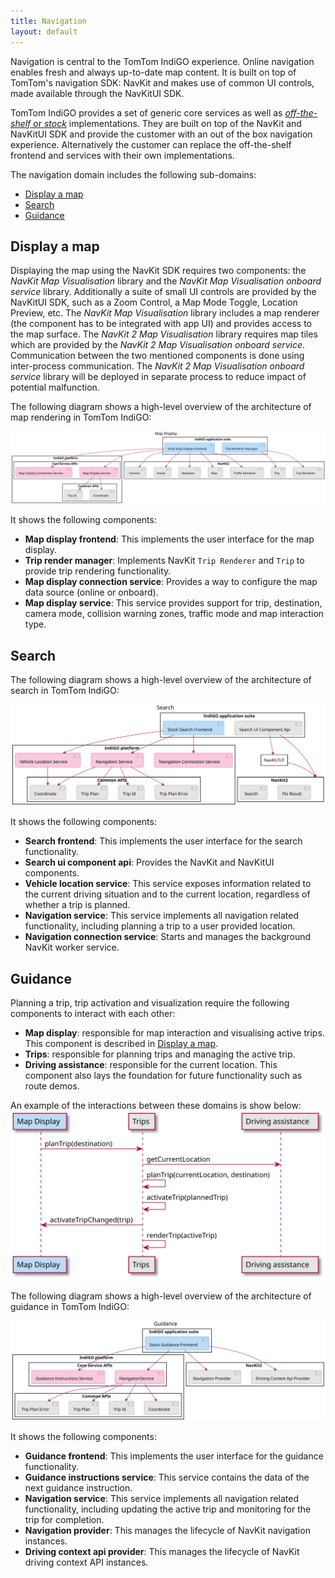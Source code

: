 ```yaml
---
title: Navigation
layout: default
---
```


Navigation is central to the TomTom IndiGO experience. Online navigation enables fresh and always
up-to-date map content. It is built on top of TomTom's navigation SDK: NavKit and makes use of
common UI controls, made available through the NavKitUI SDK.

TomTom IndiGO provides a set of generic core services as well as
[_off-the-shelf_ or _stock_](/tomtom-indigo/documentation/development/introduction#off-the-shelf-components-or-stock-components)
implementations. They are built on top of the NavKit and NavKitUI SDK and provide the customer with
an out of the box navigation experience. Alternatively the customer can replace the off-the-shelf
frontend and services with their own implementations.

The navigation domain includes the following sub-domains:

- [Display a map](#display-a-map)
- [Search](#search)
- [Guidance](#guidance)

## Display a map
Displaying the map using the NavKit SDK requires two components: the _NavKit Map Visualisation_
library and the _NavKit Map Visualisation onboard service_ library. Additionally a suite of small
UI controls are provided by the NavKitUI SDK, such as a Zoom Control, a Map Mode Toggle, Location
Preview, etc. The _NavKit Map Visualisation_ library includes a map renderer (the component has to
be integrated with app UI) and provides access to the map surface.
The _NavKit 2 Map Visualisation_ library requires map tiles which are provided by the _NavKit 2 Map
Visualisation onboard service_. Communication between the two mentioned components is done using
inter-process communication. The _NavKit 2 Map Visualisation onboard service_ library will be
deployed in separate process to reduce impact of potential malfunction.

The following diagram shows a high-level overview of the architecture of map rendering in TomTom
IndiGO:

![Map rendering high-level overview image](images/navigation_domain-map-display-high-level-overview.svg)

It shows the following components:
- __Map display frontend__: This implements the user interface for the map display.
- __Trip render manager__: Implements NavKit `Trip Renderer` and `Trip` to provide trip rendering
  functionality.
- __Map display connection service__: Provides a way to configure the map data source
  (online or onboard).
- __Map display service__: This service provides support for trip, destination, camera mode,
  collision warning zones, traffic mode and map interaction type.

## Search

The following diagram shows a high-level overview of the architecture of search in TomTom IndiGO:

![Search high-level overview image](images/navigation_domain-search-high-level-overview.svg)

It shows the following components:
- __Search frontend__: This implements the user interface for the search functionality.
- __Search ui component api__: Provides the NavKit and NavKitUI components.
- __Vehicle location service__: This service exposes information related to the current driving
  situation and to the current location, regardless of whether a trip is planned.
- __Navigation service__: This service implements all navigation related functionality, including
  planning a trip to a user provided location.
- __Navigation connection service__: Starts and manages the background NavKit worker service.

## Guidance

Planning a trip, trip activation and visualization require the following components to interact with
each other:
- __Map display__: responsible for map interaction and visualising active trips. This component is
  described in [Display a map](#display-a-map).
- __Trips__: responsible for planning trips and managing the active trip.
- __Driving assistance__: responsible for the current location. This component also lays the
  foundation for future functionality such as route demos.

An example of the interactions between these domains is show below:
![Planning a route](images/navigation_domain-guidance-planning-a-route.svg)

The following diagram shows a high-level overview of the architecture of guidance in TomTom IndiGO:

![Guidance high-level overview image](images/navigation_domain-guidance-high-level-overview.svg)

It shows the following components:
- __Guidance frontend__: This implements the user interface for the guidance functionality.
- __Guidance instructions service__: This service contains the data of the next guidance instruction.
- __Navigation service__: This service implements all navigation related functionality, including
  updating the active trip and monitoring for the trip for completion.
- __Navigation provider__: This manages the lifecycle of NavKit navigation instances.
- __Driving context api provider__: This manages the lifecycle of NavKit driving context API instances.
